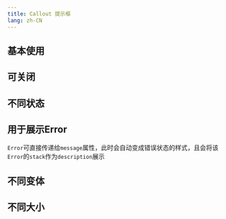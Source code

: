 ```yaml
---
title: Callout 提示框 
lang: zh-CN
---
```


<CompThemePanel comp="callout" :other="{ message: 'Message', description: 'This is a description' }" />

## 基本使用

<!-- @Code:basicUsage -->

## 可关闭

<!-- @Code:closable -->

## 不同状态

<!-- @Code:differentStatus -->

## 用于展示Error

`Error`可直接传递给`message`属性，此时会自动变成错误状态的样式，且会将该`Error`的`stack`作为`description`展示

<!-- @Code:displayError -->

## 不同变体

<!-- @Code:differentVariants -->

## 不同大小

<!-- @Code:differentSizes -->
<!--this file is copied from Chinese md, remove this comment to update it, or it will be overwritten on next build-->